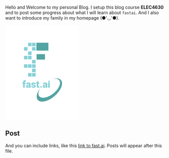 Hello and Welcome to my personal Blog.
I setup this blog course **ELEC4630** and to post some progress about what I will learn about `fastai`.
And I also want to introduce my family in my homepage (●'◡'●).

![Image of fast.ai logo](images/logo.png)

## Post

And you can include links, like this [link to fast.ai](https://www.fast.ai). Posts will appear after this file. 
